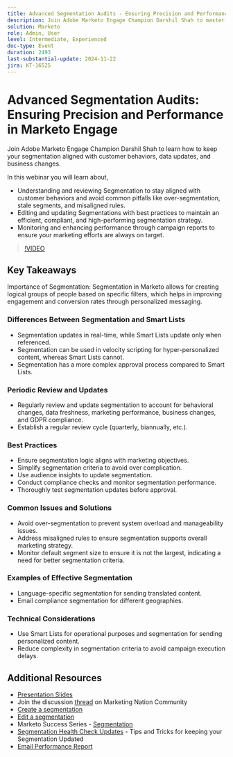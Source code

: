 ```yaml
---
title: Advanced Segmentation Audits - Ensuring Precision and Performance in Marketo Engage
description: Join Adobe Marketo Engage Champion Darshil Shah to master advanced segmentation audits, learning to optimize segmentation strategies, align with customer behaviors, maintain GDPR compliance, and enhance marketing performance through best practices and real-time updates.
solution: Marketo
role: Admin, User
level: Intermediate, Experienced
doc-type: Event
duration: 2493
last-substantial-update: 2024-11-22
jira: KT-16525
---
```


# Advanced Segmentation Audits: Ensuring Precision and Performance in Marketo Engage

Join Adobe Marketo Engage Champion Darshil Shah to learn how to keep your segmentation aligned with customer behaviors, data updates, and business changes.

In this webinar you will learn about,

* Understanding and reviewing Segmentation to stay aligned with customer behaviors and avoid common pitfalls like over-segmentation, stale segments, and misaligned rules.
* Editing and updating Segmentations with best practices to maintain an efficient, compliant, and high-performing segmentation strategy.
* Monitoring and enhancing performance through campaign reports to ensure your marketing efforts are always on target.

>[!VIDEO](https://video.tv.adobe.com/v/3439383/?learn=on&enablevpops)

## Key Takeaways

Importance of Segmentation: Segmentation in Marketo allows for creating logical groups of people based on specific filters, which helps in improving engagement and conversion rates through personalized messaging.

### Differences Between Segmentation and Smart Lists

* Segmentation updates in real-time, while Smart Lists update only when referenced.
* Segmentation can be used in velocity scripting for hyper-personalized content, whereas Smart Lists cannot.
* Segmentation has a more complex approval process compared to Smart Lists.

### Periodic Review and Updates

* Regularly review and update segmentation to account for behavioral changes, data freshness, marketing performance, business changes, and GDPR compliance.
* Establish a regular review cycle (quarterly, biannually, etc.).

### Best Practices

* Ensure segmentation logic aligns with marketing objectives.
* Simplify segmentation criteria to avoid over complication.
* Use audience insights to update segmentation.
* Conduct compliance checks and monitor segmentation performance.
* Thoroughly test segmentation updates before approval.

### Common Issues and Solutions

* Avoid over-segmentation to prevent system overload and manageability issues.
* Address misaligned rules to ensure segmentation supports overall marketing strategy.
* Monitor default segment size to ensure it is not the largest, indicating a need for better segmentation criteria.

### Examples of Effective Segmentation

* Language-specific segmentation for sending translated content.
* Email compliance segmentation for different geographies.

### Technical Considerations

* Use Smart Lists for operational purposes and segmentation for sending personalized content.
* Reduce complexity in segmentation criteria to avoid campaign execution delays.

## Additional Resources

* [Presentation Slides](https://engage.adobe.com/rs/360-KCI-804/images/AME_Learn%20From%20your%20peers%20Webinar_Advanced%20Segmentation%20Audits.pdf?version=0)
* Join the discussion [thread](https://nation.marketo.com/t5/product-discussions/register-now-learn-from-your-peers-advanced-segmentation-audits/td-p/353460) on Marketing Nation Community 
* [Create a segmentation](https://experienceleague.adobe.com/en/docs/marketo/using/product-docs/personalization/segmentation-and-snippets/segmentation/create-a-segmentation)
* [Edit a segmentation](https://experienceleague.adobe.com/en/docs/marketo/using/product-docs/personalization/segmentation-and-snippets/segmentation/edit-a-segmentation)
* Marketo Success Series - [Segmentation](https://nation.marketo.com/t5/product-blogs/marketo-success-series-segmentation/ba-p/304969)
* [Segmentation Health Check Updates](https://nation.marketo.com/t5/product-blogs/segmentation-health-check-updates-tips-and-tricks-for-keeping/ba-p/241963 ) - Tips and Tricks for keeping your Segmentation Updated 
* [Email Performance Report](https://experienceleague.adobe.com/en/docs/marketo/using/product-docs/email-marketing/email-programs/email-program-data/email-performance-report )
